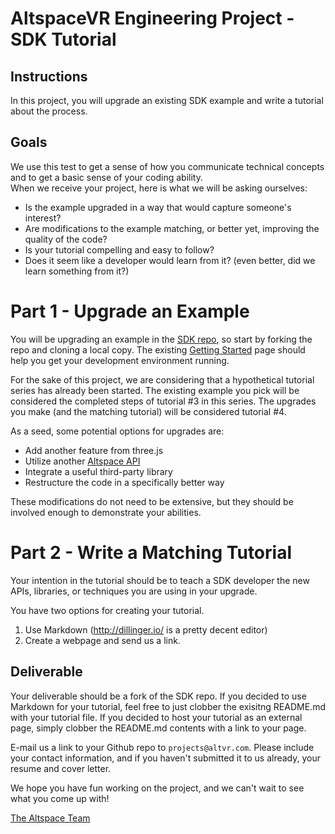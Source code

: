 # AltspaceVR Engineering Project - SDK Tutorial

## Instructions

In this project, you will upgrade an existing SDK example and write a tutorial about the process. 

## Goals

We use this test to get a sense of how you communicate technical concepts and to get a basic sense of your coding ability.  
When we receive your project, here is what we will be asking ourselves:

- Is the example upgraded in a way that would capture someone's interest?
- Are modifications to the example matching, or better yet, improving the quality of the code?
- Is your tutorial compelling and easy to follow? 
- Does it seem like a developer would learn from it? (even better, did we learn something from it?)

# Part 1 - Upgrade an Example

You will be upgrading an example in the [SDK repo](https://github.com/AltspaceVR/AltspaceSDK), so start by forking the repo and cloning a local copy. The existing [Getting Started](https://developer.altvr.com/get-started/) page should help you get your development environment running.

For the sake of this project, we are considering that a hypothetical tutorial series has already been started. The existing example you pick will be considered the completed steps of tutorial #3 in this series. The upgrades you make (and the matching tutorial) will be considered tutorial #4. 

As a seed, some potential options for upgrades are:
- Add another feature from three.js
- Utilize another [Altspace API](http://altspacevr.github.io/AltspaceSDK/doc/)
- Integrate a useful third-party library
- Restructure the code in a specifically better way

These modifications do not need to be extensive, but they should be involved enough to demonstrate your abilities.

# Part 2 - Write a Matching Tutorial

Your intention in the tutorial should be to teach a SDK developer the new APIs, libraries, or techniques you are using in your upgrade. 

You have two options for creating your tutorial. 
1) Use Markdown (http://dillinger.io/ is a pretty decent editor)
2) Create a webpage and send us a link. 

## Deliverable

Your deliverable should be a fork of the SDK repo. If you decided to use Markdown for your tutorial, feel free to just clobber the exisitng README.md with your tutorial file. If you decided to host your tutorial as an external page, simply clobber the README.md contents with a link to your page.

E-mail us a link to your Github repo to `projects@altvr.com`. Please include your contact information, and if you haven't submitted it to us already, your resume and cover letter. 

We hope you have fun working on the project, and we can't wait to see what you come up with!
    
[The Altspace Team](http://altvr.com/team/)

